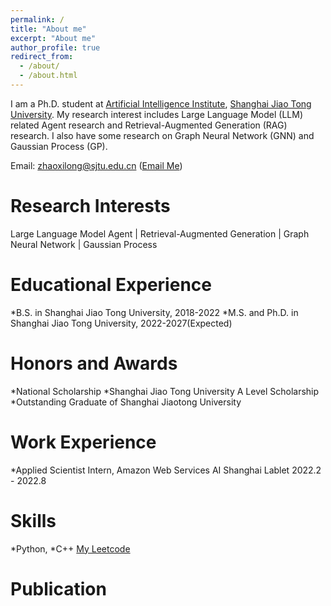 ```yaml
---
permalink: /
title: "About me"
excerpt: "About me"
author_profile: true
redirect_from: 
  - /about/
  - /about.html
---
```



I am a Ph.D. student at [Artificial Intelligence Institute](https://ai.sjtu.edu.cn/), [Shanghai Jiao Tong University](https://www.sjtu.edu.cn/). My research interest includes Large Language Model (LLM) related Agent research and Retrieval-Augmented Generation (RAG) research. I also have some research on Graph Neural Network (GNN) and Gaussian Process (GP). 

<!-- You can find my CV here:[Xilong Zhao's Curriculum Vitae](../assets/) -->
Email: zhaoxilong@sjtu.edu.cn ([Email Me](mailto:zhaoxilong@sjtu.edu.cn))

Research Interests
======
Large Language Model Agent | Retrieval-Augmented Generation |  Graph Neural Network | Gaussian Process

Educational Experience
======
*B.S. in Shanghai Jiao Tong University, 2018-2022 
*M.S. and Ph.D. in Shanghai Jiao Tong University, 2022-2027(Expected)  

Honors and Awards
======
*National Scholarship
*Shanghai Jiao Tong University A Level Scholarship
*Outstanding Graduate of Shanghai Jiaotong University

Work Experience
======
*Applied Scientist Intern, Amazon Web Services AI Shanghai Lablet 2022.2 - 2022.8

Skills
======
*Python, 
*C++ 
[My Leetcode](leetcode.cn/u/billzxl/)

Publication
======
